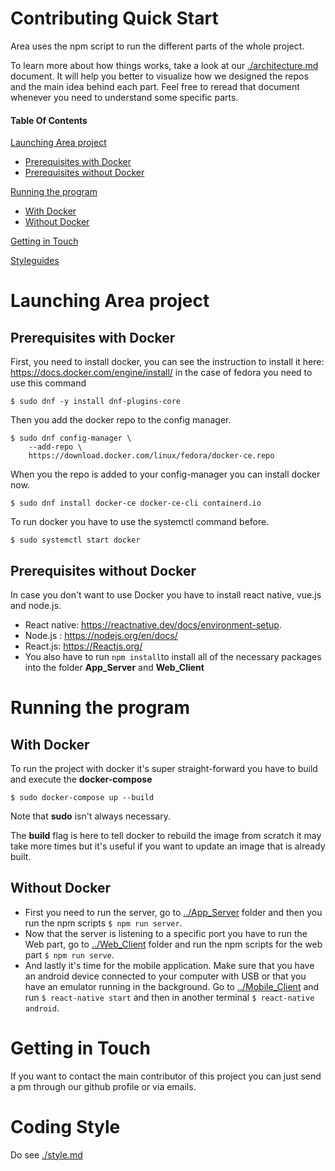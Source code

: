 # Contributing Quick Start

Area uses the npm script to run the different parts of the whole project.

To learn more about how things works, take a look at our [./architecture.md](./architecture.md) document. It will help you better to visualize how we designed the repos and the main idea behind each part.
Feel free to reread that document whenever you need to understand some specific parts.
#### Table Of Contents

[Launching Area project](#Launching-Area-project)
  * [Prerequisites with Docker](#Prerequisites-with-Docker)
  * [Prerequisites without Docker](#Prerequisites-without-Docker)

[Running the program](#Running-the-program)
  * [With Docker](#With-Docker)
  * [Without Docker](#Without-Docker)

[Getting in Touch](#Getting-in-Touch)

[Styleguides](#Coding-Style)


# Launching Area project

## Prerequisites with Docker
First, you need to install docker, you can see the instruction to install it here: https://docs.docker.com/engine/install/ in the case of fedora you need to use this command
```
$ sudo dnf -y install dnf-plugins-core
```
Then you add the docker repo to the config manager.
```
$ sudo dnf config-manager \
    --add-repo \
    https://download.docker.com/linux/fedora/docker-ce.repo
```
When you the repo is added to your config-manager you can install docker now.
```
$ sudo dnf install docker-ce docker-ce-cli containerd.io
```
To run docker you have to use the systemctl command before.
```
$ sudo systemctl start docker
```

## Prerequisites without Docker
In case you don't want to use Docker you have to install react native, vue.js and node.js.

* React native: https://reactnative.dev/docs/environment-setup.
* Node.js : https://nodejs.org/en/docs/
* React.js: https://Reactjs.org/
* You also have to run ```npm install```to install all of the necessary packages into the folder **App_Server** and **Web_Client**

# Running the program 

## With Docker
To run the project with docker it's super straight-forward you have to build and execute the **docker-compose**
```
$ sudo docker-compose up --build
```
Note that **sudo** isn't always necessary.

The **build** flag is here to tell docker to rebuild the image from scratch it may take more times but it's useful if you want to update an image that is already built.

## Without Docker
* First you need to run the server, go to [../App_Server](../App_Server) folder and then you run the npm scripts ```$ npm run server```.
* Now that the server is listening to a specific port you have to run the Web part, go to [../Web_Client](../Web_Client) folder and run the npm scripts for the web part ```$ npm run serve```.
* And lastly it's time for the mobile application. Make sure that you have an android device connected to your computer with USB or that you have an emulator running in the background. Go to [../Mobile_Client](../Mobile_Client) and run ```$ react-native start``` and then in another terminal ```$ react-native android```. 

# Getting in Touch

If you want to contact the main contributor of this project you can just send a pm through our github profile or via emails.

# Coding Style

Do see [./style.md](./style.md)